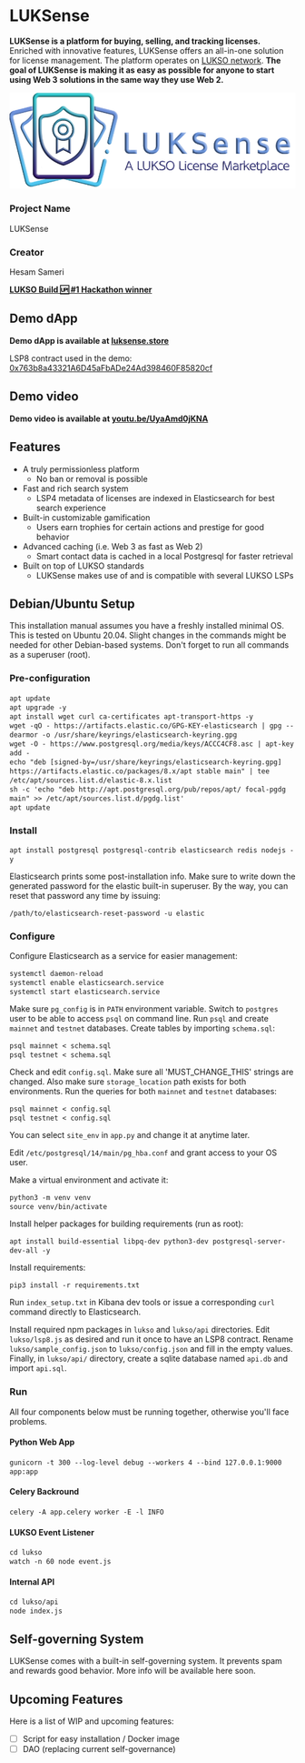 # LUKSense

**LUKSense is a platform for buying, selling, and tracking licenses.**
Enriched with innovative features, LUKSense offers an all-in-one solution for
license management. The platform operates on [LUKSO network](https://lukso.network/).
**The goal of LUKSense is making it as easy as possible for anyone to start
using Web 3 solutions in the same way they use Web 2.**

![LUKSense Logo](static/assets/images/logo/logo.png)

### Project Name
LUKSense
### Creator
Hesam Sameri

**[LUKSO Build 🆙 #1 Hackathon winner](https://medium.com/@lukso/lukso-build-1-hackathon-meet-the-winners-6824f744b610)**

## Demo dApp

**Demo dApp is available at [luksense.store](http://luksense.store)**

LSP8 contract used in the demo: [0x763b8a43321A6D45aFbADe24Ad398460F85820cf](https://explorer.execution.l16.lukso.network/address/0x763b8a43321A6D45aFbADe24Ad398460F85820cf)

## Demo video

**Demo video is available at [youtu.be/UyaAmd0jKNA](https://youtu.be/UyaAmd0jKNA)**

## Features

* A truly permissionless platform
  - No ban or removal is possible
* Fast and rich search system
  - LSP4 metadata of licenses are indexed in Elasticsearch for best search experience
* Built-in customizable gamification
  - Users earn trophies for certain actions and prestige for good behavior
* Advanced caching (i.e. Web 3 as fast as Web 2)
  - Smart contact data is cached in a local Postgresql for faster retrieval
* Built on top of LUKSO standards
  - LUKSense makes use of and is compatible with several LUKSO LSPs


## Debian/Ubuntu Setup

This installation manual assumes you have a freshly installed minimal OS.
This is tested on Ubuntu 20.04.
Slight changes in the commands might be needed for other Debian-based systems.
Don't forget to run all commands as a superuser (root).

### Pre-configuration

```
apt update
apt upgrade -y
apt install wget curl ca-certificates apt-transport-https -y
wget -qO - https://artifacts.elastic.co/GPG-KEY-elasticsearch | gpg --dearmor -o /usr/share/keyrings/elasticsearch-keyring.gpg
wget -O - https://www.postgresql.org/media/keys/ACCC4CF8.asc | apt-key add -
echo "deb [signed-by=/usr/share/keyrings/elasticsearch-keyring.gpg] https://artifacts.elastic.co/packages/8.x/apt stable main" | tee /etc/apt/sources.list.d/elastic-8.x.list
sh -c 'echo "deb http://apt.postgresql.org/pub/repos/apt/ focal-pgdg main" >> /etc/apt/sources.list.d/pgdg.list'
apt update
```

### Install

```
apt install postgresql postgresql-contrib elasticsearch redis nodejs -y
```

Elasticsearch prints some post-installation info.
Make sure to write down the generated password for the elastic built-in superuser.
By the way, you can reset that password any time by issuing:

```
/path/to/elasticsearch-reset-password -u elastic
```

### Configure

Configure Elasticsearch as a service for easier management:

```
systemctl daemon-reload
systemctl enable elasticsearch.service
systemctl start elasticsearch.service
```

Make sure `pg_config` is in `PATH` environment variable.
Switch to `postgres` user to be able to access `psql` on command line.
Run `psql` and create `mainnet` and `testnet` databases.
Create tables by importing `schema.sql`:

```
psql mainnet < schema.sql
psql testnet < schema.sql
```
  
Check and edit `config.sql`.
Make sure all 'MUST_CHANGE_THIS' strings are changed.
Also make sure `storage_location` path exists for both environments.
Run the queries for both `mainnet` and `testnet` databases:

```
psql mainnet < config.sql
psql testnet < config.sql
```

You can select `site_env` in `app.py` and change it at anytime later.

Edit `/etc/postgresql/14/main/pg_hba.conf` and grant access to your OS user.

Make a virtual environment and activate it:

```
python3 -m venv venv
source venv/bin/activate
```

Install helper packages for building requirements (run as root):

```
apt install build-essential libpq-dev python3-dev postgresql-server-dev-all -y
```

Install requirements:

```
pip3 install -r requirements.txt
```

Run `index_setup.txt` in Kibana dev tools or
issue a corresponding `curl` command directly to Elasticsearch.

Install required npm packages in `lukso` and `lukso/api` directories.
Edit `lukso/lsp8.js` as desired and run it once to have an LSP8 contract.
Rename `lukso/sample_config.json` to `lukso/config.json` and fill in the empty values.
Finally, in `lukso/api/` directory, create a sqlite database named `api.db` and import `api.sql`.

### Run

All four components below must be running together, otherwise you'll face problems.

#### Python Web App

```
gunicorn -t 300 --log-level debug --workers 4 --bind 127.0.0.1:9000 app:app
```

#### Celery Backround

```
celery -A app.celery worker -E -l INFO
```

#### LUKSO Event Listener

```
cd lukso
watch -n 60 node event.js
```

#### Internal API

```
cd lukso/api
node index.js
```

## Self-governing System

LUKSense comes with a built-in self-governing system.
It prevents spam and rewards good behavior.
More info will be available here soon.


## Upcoming Features

Here is a list of WIP and upcoming features:

- [ ] Script for easy installation / Docker image
- [ ] DAO (replacing current self-governance)
